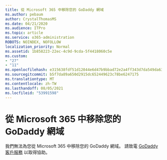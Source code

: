 ```yaml
---
title: 從 Microsoft 365 中移除您的 GoDaddy 網域
ms.author: pebaum
author: CrystalThomasMS
ms.date: 04/21/2020
ms.audience: ITPro
ms.topic: article
ms.service: o365-administration
ROBOTS: NOINDEX, NOFOLLOW
localization_priority: Normal
ms.assetid: 1b858223-22ec-4c9d-9cda-5f4418060c5e
ms.custom:
- "27"
- "11"
ms.openlocfilehash: e315638fdf51d12044e6d47b9bbad72e2a4ff343d7da549da63496f6c8b065f0
ms.sourcegitcommit: b5f7da89a650d2915dc652449623c78be6247175
ms.translationtype: MT
ms.contentlocale: zh-TW
ms.lasthandoff: 08/05/2021
ms.locfileid: "53991598"
---
```

# <a name="remove-your-godaddy-domain-from-microsoft-365"></a>從 Microsoft 365 中移除您的 GoDaddy 網域

我們無法為您從 Microsoft 365 中移除您的 GoDaddy 網域。 請致電 [GoDaddy 客戶服務](https://aka.ms/contact-godaddy) 以取得協助。
  